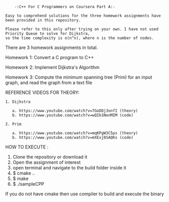 


		-:C++ For C Programmers on Coursera Part A:-

	Easy to comprehend solutions for the three homework assignments have been provided in this repository.

	Please refer to this only after trying on your own. I have not used Priority Queue to solve for Dijkstra,
	so the time complexity is o(n^n), where n is the number of nodes. 


There are 3 homework assignments in total.

Homework 1: Convert a C program to C++

Homework 2: Implement Dijkstra's Algorithm

Homework 3: Compute the minimum spanning tree (Prim) for an input graph, and read the 
            graph from a text file


REFERENCE VIDEOS FOR THEORY:

	1. Dijkstra

	   a. https://www.youtube.com/watch?v=7GoDDj3onfI (theory)
	   b. https://www.youtube.com/watch?v=wQIb1NonMIM (code)

	2. Prim

	   a. https://www.youtube.com/watch?v=mqKPgW3C5ps (theory)
	   b. https://www.youtube.com/watch?v=mXExj8SAQKs (code)


HOW TO EXECUTE :

1. Clone the repository or download it
2. Open the assignment of interest
3. open terminal and navigate to the build folder inside it
4. $ cmake ..
5. $ make
6. $ ./sampleCPP

If you do not have cmake then use compiler to build and execute the binary